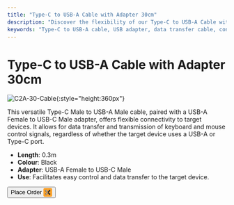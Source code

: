 ```yaml
---
title: "Type-C to USB-A Cable with Adapter 30cm"
description: "Discover the flexibility of our Type-C to USB-A Cable with Adapter, designed for seamless data transfer and control signal transmission. Perfect for connecting devices with USB-A or Type-C ports."
keywords: "Type-C to USB-A cable, USB adapter, data transfer cable, control signal cable, versatile connectivity"
---
```


# Type-C to USB-A Cable with Adapter 30cm

![C2A-30-Cable](https://assets.openterface.com/images/product/part/OP-04-CABLE30-C2A.jpg){:style="height:360px"}

This versatile Type-C Male to USB-A Male cable, paired with a USB-A Female to USB-C Male adapter, offers flexible connectivity to target devices. It allows for data transfer and transmission of keyboard and mouse control signals, regardless of whether the target device uses a USB-A or Type-C port.

- **Length**: 0.3m
- **Colour**: Black
- **Adapter**: USB-A Female to USB-C Male
- **Use**: Facilitates easy control and data transfer to the target device.

<button class="md-button" onclick="window.location.href='https://shop.techxartisan.com/products/type-c-to-usb-a-cable-with-adapter'"> Place Order <img src="/images/trademark/txa.svg" alt="TxA Shop" style="vertical-align: middle; height: 20px;"></button>
